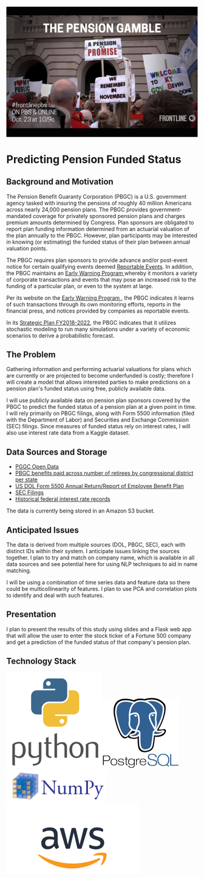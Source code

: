 <a href="https://www.forbes.com/sites/nextavenue/2018/10/22/the-next-retirement-crisis-americas-public-pensions/#2146b77a26f2"><img src="/images/pension_gamble.jpg" alt="the pension gamble"></a>

<h1> Predicting Pension Funded Status</h1>

<h2> Background and Motivation</h2>
<p>The Pension Benefit Guaranty Corporation (PBGC) is a U.S. government agency tasked with insuring the pensions of roughly 40 million Americans across nearly 24,000 pension plans.  The PBGC provides government-mandated coverage for privately sponsored pension plans and charges premium amounts determined by Congress.  Plan sponsors are obligated to report plan funding information determined from an actuarial valuation of the plan annually to the PBGC.  However, plan participants may be interested in knowing (or estimating) the funded status of their plan between annual valuation points.</p>
<p>The PBGC requires plan sponsors to provide advance and/or post-event notice for certain qualifying events deemed <a href = "https://www.pbgc.gov/prac/reporting-and-disclosure/reportable-events">Reportable Events</a>.  In addition, the PBGC maintains an <a href = "https://www.pbgc.gov/prac/risk-mitigation">Early Warning Program </a> whereby it monitors a variety of corporate transactions and events that may pose an increased risk to the funding of a particular plan, or even to the system at large. </p>
<p>Per its website on the  <a href = "https://www.pbgc.gov/prac/risk-mitigation">Early Warning Program </a>, the PBGC indicates it learns of such transactions through its own monitoring efforts, reports in the financial press, and notices provided by companies as reportable events.</p>
<p>In its <a href ="https://www.pbgc.gov/sites/default/files/pbgc-strategic-plan-2018-2022.pdf">Strategic Plan FY2018-2022</a>, the PBGC indicates that it utilizes stochastic modeling to run many simulations under a variety of economic scenarios to derive a probabilistic forecast.</p>

<h2>The Problem</h2>
<p>Gathering information and performing actuarial valuations for plans which are currently or are projected to become underfunded is costly; therefore I will create a model that allows interested parties to make predictions on a pension plan's funded status using free, publicly available data.</p>
<p>I will use publicly available data on pension plan sponsors covered by the PBGC to predict the funded status of a pension plan at a given point in time.  I will rely primarily on PBGC filings, along with Form 5500 information (filed with the Department of Labor) and Securities and Exchange Commission (SEC) filings.  Since measures of funded status rely on interest rates, I will also use interest rate data from a Kaggle dataset.</p>


<h2>Data Sources and Storage</h2>
<ul>
<li><a href = "https://www.pbgc.gov/open/index">PGGC Open Data</a></li>
<li><a href = "https://www.pbgc.gov/about/budget-performance-and-planning/statebystate"> PBGC benefits paid across number of retirees by congressional district per state</a></li>
<li><a href = "https://www.dol.gov/agencies/ebsa/about-ebsa/our-activities/public-disclosure/foia/form-5500-datasets">US DOL Form 5500 Annual Return/Report of Employee Benefit Plan</a></li>
<li><a href = "https://www.sec.gov/dera/data/financial-statement-data-sets.html">SEC Filings</a></li>
<li><a href = "https://www.kaggle.com/sohier/interest-rate-records">Historical federal interest rate records</a></li>
</ul>
<p>The data is currently being stored in an Amazon S3 bucket.</p>

<h2>Anticipated Issues</h2>
<p>The data is derived from multiple sources (DOL, PBGC, SEC), each with distinct IDs within their system.  I anticipate issues linking the sources together.  I plan to try and match on company name, which is available in all data sources and see potential here for using NLP techniques to aid in name matching.  </p>
<p>I will be using a combination of time series data and feature data so there could be multicollinearity of features.  I plan to use PCA and correlation plots to identify and deal with such features.</p>

<!--
<h2>Model Theory</h2>
A particular pension plan's funded status, FS<sub>t</sub> at a given point in time t, can be calculated as:<br>
<p><i>FS<sub>t</sub> = FS<sub>t-1</sub> + g<sub>&Delta;t</sub> + i<sub>&Delta;t</sub> + &alpha;<sub>&Delta;t</sub>+ &sigma;<sub>&Delta;t</sub></i></p>
where:<br>
<ul>
<li>F<sub>t-1</sub> is the funded status at a prior measurement date</li>
<li>g<sub>&Delta;t</sub> is the growth in plan obligation due to active participant accruals since the prior measurement date</li>
<li>i<sub>&Delta;t</sub> is the growth in plan obligation and plan assets due to interest accruals since the prior measurement date</li>
<li>a<sub>&Delta;t</sub> is the excess (or under) performance of plan assets relative to the interest rate used to value plan obligation (since the prior measurement date)</li>
<li>&sigma;<sub>&Delta;t</sub> is the remaining change due to features not otherwise accounted for (i.e. census data changes, plan benefit increases/decreases, etc.)</li>
</ul>
<p>I have access to F<sub>t-1</sub>, g<sub>&Delta;t</sub>, and i<sub>&Delta;t</sub> from historical Form 5500 filings.  Therefore I will need to create models to estimate &alpha;<sub>&Delta;t</sub>, and &sigma;<sub>&Delta;t</sub> in order to estimate FS<sub>t</sub>, the funded status at time t.</p>
<p></p>-->

<h2>Presentation</h2>
<p>I plan to present the results of this study using slides and a Flask web app that will allow the user to enter the stock ticker of a Fortune 500 company and get a prediction of the funded status of that company's pension plan.</p>

<h2>Technology Stack</h2>
<img src="/images/python_img.png" alt="python"> <img src="/images/postgres_img.png" alt="postgres_sql"><img src="/images/numpy_img.png" alt="numpy"><img src="/images/aws_img.png" alt="amazon web services">
